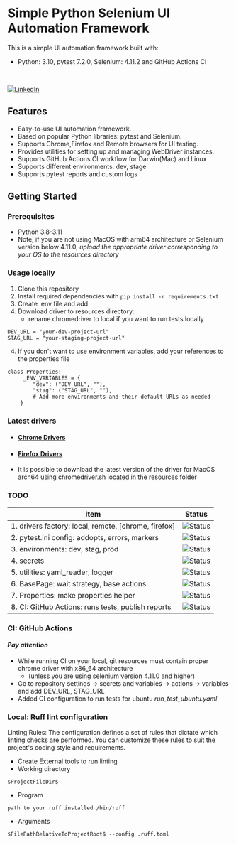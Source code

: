 # Simple Python Selenium UI Automation Framework

This is a simple UI automation framework built with:
- Python: 3.10, pytest 7.2.0, Selenium: 4.11.2 and GitHub Actions CI
<br>

[![LinkedIn](https://img.shields.io/badge/LinkedIn-Connect-blue)](https://www.linkedin.com/in/dmytro-berezovskyi/)



## Features

- Easy-to-use UI automation framework.
- Based on popular Python libraries: pytest and Selenium.
- Supports Chrome,Firefox and Remote browsers for UI testing.
- Provides utilities for setting up and managing WebDriver instances.
- Supports GitHub Actions CI workflow for Darwin(Mac) and Linux
- Supports different environments: dev, stage
- Supports pytest reports and custom logs

## Getting Started

### Prerequisites

- Python 3.8-3.11
- Note, if you are not using MacOS with arm64 architecture or Selenium version below 4.11.0, 
*upload the appropriate driver corresponding to your OS to the resources directory*

### Usage locally

1. Clone this repository
2. Install required dependencies with
```pip install -r requirements.txt```
3. Create .env file and add 
4. Download driver to resources directory:
   - rename chromedriver to local if you want to run tests locally
```
DEV_URL = "your-dev-project-url"
STAG_URL = "your-staging-project-url"
```
4. If you don't want to use environment variables, add your references to the properties file
```
class Properties:
     _ENV_VARIABLES = {
        "dev": ("DEV_URL", ""),
        "stag": ("STAG_URL", ""),
        # Add more environments and their default URLs as needed
    }
```

### Latest drivers
- #### [Chrome Drivers](https://googlechromelabs.github.io/chrome-for-testing/#stable)
- #### [Firefox Drivers](https://github.com/mozilla/geckodriver)
- It is possible to download the latest version of the driver for MacOS arch64 using chromedriver.sh located in the resources folder


### TODO

| Item                                                 | Status                                                   |
|------------------------------------------------------|----------------------------------------------------------|
| 1. drivers factory: local, remote, [chrome, firefox] | ![Status](https://img.shields.io/badge/DONE-brightgreen)      |
| 2. pytest.ini config: addopts, errors, markers       | ![Status](https://img.shields.io/badge/DONE-brightgreen)      |
| 3. environments: dev, stag, prod                     | ![Status](https://img.shields.io/badge/DONE-brightgreen)      |
| 4. secrets                                           | ![Status](https://img.shields.io/badge/TODO-yellow)      |
| 5. utilities: yaml_reader, logger                    | ![Status](https://img.shields.io/badge/DONE-brightgreen)      |
| 6. BasePage: wait strategy, base actions             | ![Status](https://img.shields.io/badge/DONE-brightgreen) |
| 7. Properties: make properties helper                | ![Status](https://img.shields.io/badge/DONE-brightgreen) |
| 8. CI: GitHub Actions: runs tests, publish reports   | ![Status](https://img.shields.io/badge/DONE-brightgreen)      |

### CI: GitHub Actions
#### *Pay attention*
 - While running CI on your local, git resources must contain proper chrome driver with x86_64 architecture 
   - (unless you are using selenium version 4.11.0 and higher)
 - Go to repository settings -> secrets and variables -> actions -> variables and add DEV_URL, STAG_URL
 - Added CI configuration to run tests for ubuntu *run_test_ubuntu.yaml*
 
### Local: Ruff lint configuration
Linting Rules: The configuration defines a set of rules that dictate which linting checks are performed. 
You can customize these rules to suit the project's coding style and requirements.
 - Create External tools to run linting
 - Working directory
```
$ProjectFileDir$
```
 - Program
```
path to your ruff installed /bin/ruff 
```
 - Arguments 
```
$FilePathRelativeToProjectRoot$ --config .ruff.toml
```

